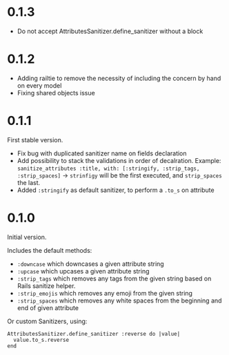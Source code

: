 # 0.1.3

- Do not accept AttributesSanitizer.define_sanitizer without a block

# 0.1.2

- Adding railtie to remove the necessity of including the concern by hand on every model
- Fixing shared objects issue

# 0.1.1

First stable version.

- Fix bug with duplicated sanitizer name on fields declaration
- Add possibility to stack the validations in order of decalration. Example: `sanitize_attributes :title, with: [:stringify, :strip_tags, :strip_spaces]` -> `strinfigy` will be the first executed, and `strip_spaces` the last.
- Added `:stringify` as default sanitizer, to perform a `.to_s` on attribute

# 0.1.0

Initial version.

Includes the default methods:

- `:downcase` which downcases a given attribute string
- `:upcase` which upcases a given attribute string
- `:strip_tags` which removes any tags from the given string based on Rails sanitize helper.
- `:strip_emojis` which removes any emoji from the given string
- `:strip_spaces` which removes any white spaces from the beginning and end of given attribute

Or custom Sanitizers, using:

```
AttributesSanitizer.define_sanitizer :reverse do |value|
  value.to_s.reverse
end
```
